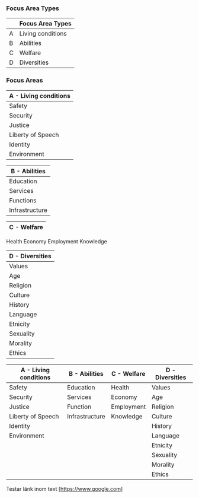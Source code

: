 
### Focus Area Types

| |Focus Area Types  |
------------  |------------  |
A|Living conditions|
B|Abilities|
C|Welfare|
D|Diversities|

### Focus Areas
A - Living conditions |
------------  |
Safety|
Security|
Justice|
Liberty of Speech|
Identity|
Environment|

B - Abilities  |
------------  |
Education|
Services|
Functions|
Infrastructure|

C - Welfare  |
------------  |
Health
Economy
Employment
Knowledge

D - Diversities  |
------------  |
Values|
Age|
Religion|
Culture|
History|
Language|
Etnicity|
Sexuality|
Morality|
Ethics|



A - Living conditions | B - Abilities  |  C - Welfare  |  D - Diversities  |
------------  |  ------------  |  ------------  |  ------------  |
Safety | Education | Health | Values| Education | Health |
Security | Services | Economy | Age|
Justice | Function | Employment |Religion|
Liberty of Speech | Infrastructure | Knowledge |Culture|
Identity |   |   |History|
Environment |   |   |Language|
 |  |   |   |Etnicity|
 |  |   |   |Sexuality|
 |  |   |   |Morality|
 |  |   |   |Ethics|


Testar länk inom text [https://www.google.com]
